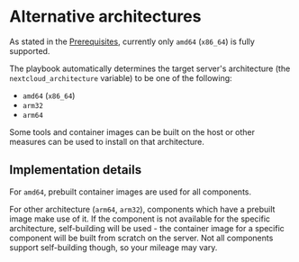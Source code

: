 # Alternative architectures

As stated in the [Prerequisites](prerequisites.md), currently only `amd64` (`x86_64`) is fully supported.

The playbook automatically determines the target server's architecture (the `nextcloud_architecture` variable) to be one of the following:

- `amd64` (`x86_64`)
- `arm32`
- `arm64`

Some tools and container images can be built on the host or other measures can be used to install on that architecture.


## Implementation details

For `amd64`, prebuilt container images are used for all components.

For other architecture (`arm64`, `arm32`), components which have a prebuilt image make use of it. If the component is not available for the specific architecture, self-building will be used - the container image for a specific component will be built from scratch on the server. Not all components support self-building though, so your mileage may vary.
